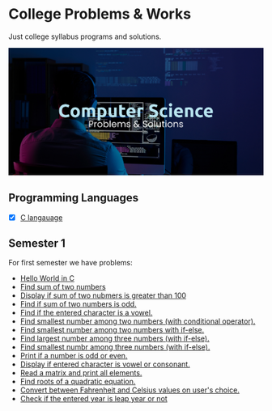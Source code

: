 # College Problems & Works

Just college syllabus programs and solutions.

![Banner](assets/CS%20Banner.jpg)

## Programming Languages

- [x] [C langauage](c)

## Semester 1

For first semester we have problems: 
- [Hello World in C](/c/Sem1/helloworld.c)
- [Find sum of two numbers](/c/Sem1/sumoftwo.c)
- [Display if sum of two nubmers is greater than 100](c/Sem1/sg100.c)
- [Find if sum of two numbers is odd.](c/Sem1/ifodd.c)
- [Find if the entered character is a vowel.](c/Sem1/ifvowels.c)
- [Find smallest number among two numbers (with conditional operator).](c/Sem1/so2c.c)
- [Find smallest number among two numbers with if-else.](/c/Sem1/smallest.c)
- [Find largest number among three numbers (with if-else).](c/Sem1/lotif.c)
- [Find smallest numbr among three numbers (with if-else).](c/Sem1/sotif.c)
- [Print if a number is odd or even.](c/Sem1/oddeven.c)
- [Display if entered character is vowel or consonant.](c/Sem1/vandc.c)
- [Read a matrix and print all elements.](c/Sem1/readmatrix.c)
- [Find roots of a quadratic equation.](c/Sem1/qeuq.c)
- [Convert between Fahrenheit and Celsius values on user's choice.](c/Sem1/ftoc.c)
- [Check if the entered year is leap year or not](c/Sem1/leapyear.c)